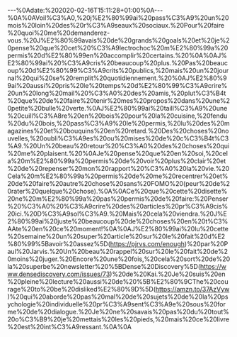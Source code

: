 ---%0Adate:%202020-02-16T15:11:28+01:00%0A---%0A%0AVoil%C3%A0,%20j%E2%80%99ai%20pass%C3%A9%20un%20mois%20loin%20des%20r%C3%A9seaux%20sociaux.%20Pour%20faire%20quoi%20me%20demanderez-vous.%20J%E2%80%99avais%20de%20grands%20goals%20et%20je%20pense%20que%20cet%20%C3%A9lectrochoc%20m%E2%80%99a%20permis%20d%E2%80%99en%20accomplir%20certains.%20%0A%0AJ%E2%80%99ai%20%C3%A9cris%20beaucoup%20plus.%20Pas%20beaucoup%20d%E2%80%99%C3%A9crits%20publics,%20mais%20un%20journal%20qui%20se%20remplit%20quotidiennement.%20%0AJ%E2%80%99ai%20aussi%20pris%20le%20temps%20d%E2%80%99%C3%A9crire%20un%20long%20mail%20%C3%A0%20des%20amis,%20plut%C3%B4t%20que%20de%20faire%20tenir%20mes%20propos%20dans%20une%20petite%20bulle%20verte.%0AJ%E2%80%99ai%20taill%C3%A9%20une%20cuill%C3%A8re%20en%20bois%20pour%20la%20cuisine,%20fendu%20du%20bois,%20pass%C3%A9%20le%20permis,%20lu%20des%20magazines%20et%20bouquins%20en%20retard.%20Des%20choses%20nouvelles,%20oubli%C3%A9es%20ou%20mises%20de%20c%C3%B4t%C3%A9.%20Un%20beau%20retour%20%C3%A0%20des%20choses%20qui%20me%20plaisent.%20%0AJe%20pense%20que%20en%20soi,%20cela%20m%E2%80%99a%20permis%20de%20voir%20plus%20clair%20et%20de%20repenser%20mon%20rapport%20%C3%A0%20la%20vie.%20Cela%20m%E2%80%99a%20permis%20de%20me%20recentrer%20et%20de%20faire%20autre%20chose%20sans%20FOMO%20(peur%20de%20rater%20quelque%20chose).%0A%0ACe%20que%20cette%20disette%20ne%20m%E2%80%99a%20pas%20permis%20de%20faire:%20Penser%20%C3%A0%20%C3%A9crire%20des%20articles%20pr%C3%A9cis%20ici.%20D%C3%A9sol%C3%A9.%20Mais%20cela%20viendra.%20J%E2%80%99ai%20juste%20beaucoup%20de%20choses%20en%20t%C3%AAte%20en%20ce%20moment!%0A%0AJ%E2%80%99ai%20lu%20cette%20semaine%20un%20super%20article%20sur%20le%20fait%20d%E2%80%99%5Bavoir%20assez%5D(https://pjrvs.com/enough)%20par%20Paul%20Jarvis.%20Un%20beau%20rappel%20sur%20le%20fait%20de%20moins%20juger.%20Encore%20une%20fois,%20cela%20sort%20de%20la%20superbe%20newsletter%20%5BDense%20Discovery%5D(https://www.densediscovery.com/issues/73)%20de%20Kai.%20Je%20suis%20en%20pleine%20lecture%20aussi%20de%20%5B%E2%80%9CThe%20courage%20to%20be%20disliked%E2%80%9D%5D(https://amzn.to/37AzVyw)%20qui%20aborde%20pas%20mal%20de%20sujets%20de%20la%20psychologie%20individuelle%20pr%C3%A9sent%C3%A9e%20sous%20forme%20de%20dialogue.%20Je%20ne%20savais%20pas%20du%20tout%20o%C3%B9%20je%20mettais%20les%20pieds,%20mais%20ce%20livre%20est%20int%C3%A9ressant.%0A%0A